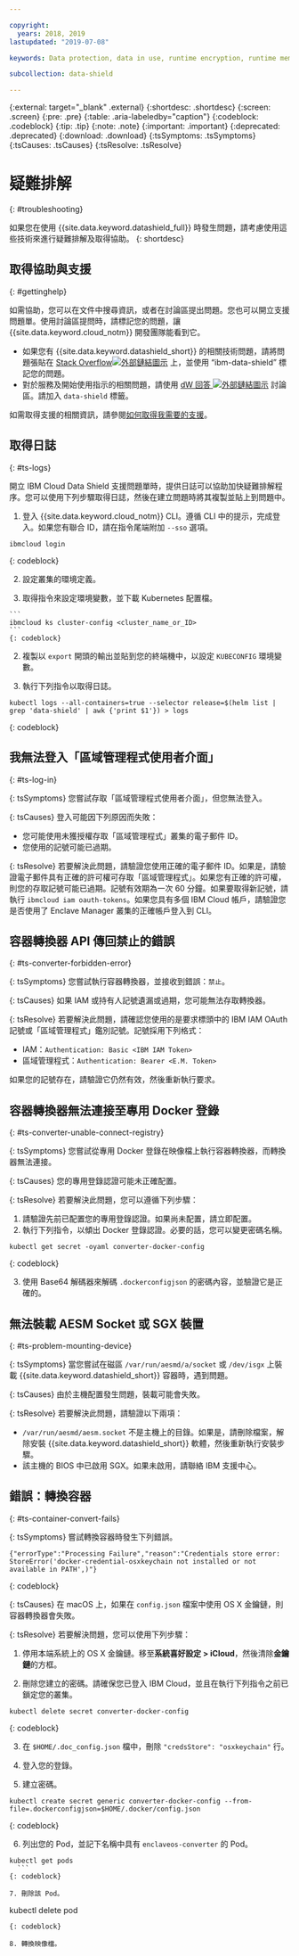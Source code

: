```yaml
---

copyright:
  years: 2018, 2019
lastupdated: "2019-07-08"

keywords: Data protection, data in use, runtime encryption, runtime memory encryption, encrypted memory, Intel SGX, software guard extensions, Fortanix runtime encryption

subcollection: data-shield

---
```


{:external: target="_blank" .external}
{:shortdesc: .shortdesc}
{:screen: .screen}
{:pre: .pre}
{:table: .aria-labeledby="caption"}
{:codeblock: .codeblock}
{:tip: .tip}
{:note: .note}
{:important: .important}
{:deprecated: .deprecated}
{:download: .download}
{:tsSymptoms: .tsSymptoms}
{:tsCauses: .tsCauses}
{:tsResolve: .tsResolve}

# 疑難排解
{: #troubleshooting}

如果您在使用 {{site.data.keyword.datashield_full}} 時發生問題，請考慮使用這些技術來進行疑難排解及取得協助。
{: shortdesc}

## 取得協助與支援
{: #gettinghelp}

如需協助，您可以在文件中搜尋資訊，或者在討論區提出問題。您也可以開立支援問題單。使用討論區提問時，請標記您的問題，讓 {{site.data.keyword.cloud_notm}} 開發團隊能看到它。
  * 如果您有 {{site.data.keyword.datashield_short}} 的相關技術問題，請將問題張貼在 <a href="https://stackoverflow.com" target="_blank">Stack Overflow<img src="../../icons/launch-glyph.svg" alt="外部鏈結圖示"></a> 上，並使用 “ibm-data-shield” 標記您的問題。
  * 對於服務及開始使用指示的相關問題，請使用 <a href="https://developer.ibm.com/" target="_blank">dW 回答 <img src="../../icons/launch-glyph.svg" alt="外部鏈結圖示"></a> 討論區。請加入 `data-shield` 標籤。

如需取得支援的相關資訊，請參閱[如何取得我需要的支援](/docs/get-support?topic=get-support-getting-customer-support)。


## 取得日誌
{: #ts-logs}

開立 IBM Cloud Data Shield 支援問題單時，提供日誌可以協助加快疑難排解程序。您可以使用下列步驟取得日誌，然後在建立問題時將其複製並貼上到問題中。

1. 登入 {{site.data.keyword.cloud_notm}} CLI。遵循 CLI 中的提示，完成登入。如果您有聯合 ID，請在指令尾端附加 `--sso` 選項。

  ```
  ibmcloud login
  ```
  {: codeblock}

2. 設定叢集的環境定義。

  1. 取得指令來設定環境變數，並下載 Kubernetes 配置檔。

    ```
    ibmcloud ks cluster-config <cluster_name_or_ID>
    ```
    {: codeblock}

  2. 複製以 `export` 開頭的輸出並貼到您的終端機中，以設定 `KUBECONFIG` 環境變數。

3. 執行下列指令以取得日誌。

  ```
  kubectl logs --all-containers=true --selector release=$(helm list | grep 'data-shield' | awk {'print $1'}) > logs
  ```
  {: codeblock}


## 我無法登入「區域管理程式使用者介面」
{: #ts-log-in}

{: tsSymptoms}
您嘗試存取「區域管理程式使用者介面」，但您無法登入。

{: tsCauses}
登入可能因下列原因而失敗：

* 您可能使用未獲授權存取「區域管理程式」叢集的電子郵件 ID。
* 您使用的記號可能已過期。

{: tsResolve}
若要解決此問題，請驗證您使用正確的電子郵件 ID。如果是，請驗證電子郵件具有正確的許可權可存取「區域管理程式」。如果您有正確的許可權，則您的存取記號可能已過期。記號有效期為一次 60 分鐘。如果要取得新記號，請執行 `ibmcloud iam oauth-tokens`。如果您具有多個 IBM Cloud 帳戶，請驗證您是否使用了 Enclave Manager 叢集的正確帳戶登入到 CLI。


## 容器轉換器 API 傳回禁止的錯誤
{: #ts-converter-forbidden-error}

{: tsSymptoms}
您嘗試執行容器轉換器，並接收到錯誤：`禁止`。

{: tsCauses}
如果 IAM 或持有人記號遺漏或過期，您可能無法存取轉換器。

{: tsResolve}
若要解決此問題，請確認您使用的是要求標頭中的 IBM IAM OAuth 記號或「區域管理程式」鑑別記號。記號採用下列格式：

* IAM：`Authentication: Basic <IBM IAM Token>`
* 區域管理程式：`Authentication: Bearer <E.M. Token>`

如果您的記號存在，請驗證它仍然有效，然後重新執行要求。


## 容器轉換器無法連接至專用 Docker 登錄
{: #ts-converter-unable-connect-registry}

{: tsSymptoms}
您嘗試從專用 Docker 登錄在映像檔上執行容器轉換器，而轉換器無法連接。

{: tsCauses}
您的專用登錄認證可能未正確配置。 

{: tsResolve}
若要解決此問題，您可以遵循下列步驟：

1. 請驗證先前已配置您的專用登錄認證。如果尚未配置，請立即配置。
2. 執行下列指令，以傾出 Docker 登錄認證。必要的話，您可以變更密碼名稱。

  ```
  kubectl get secret -oyaml converter-docker-config
  ```
  {: codeblock}

3. 使用 Base64 解碼器來解碼 `.dockerconfigjson` 的密碼內容，並驗證它是正確的。


## 無法裝載 AESM Socket 或 SGX 裝置
{: #ts-problem-mounting-device}

{: tsSymptoms}
當您嘗試在磁區 `/var/run/aesmd/a/socket` 或 `/dev/isgx` 上裝載 {{site.data.keyword.datashield_short}} 容器時，遇到問題。

{: tsCauses}
由於主機配置發生問題，裝載可能會失敗。

{: tsResolve}
若要解決此問題，請驗證以下兩項：

* `/var/run/aesmd/aesm.socket` 不是主機上的目錄。如果是，請刪除檔案，解除安裝 {{site.data.keyword.datashield_short}} 軟體，然後重新執行安裝步驟。 
* 該主機的 BIOS 中已啟用 SGX。如果未啟用，請聯絡 IBM 支援中心。


## 錯誤：轉換容器
{: #ts-container-convert-fails}

{: tsSymptoms}
嘗試轉換容器時發生下列錯誤。

```
{"errorType":"Processing Failure","reason":"Credentials store error: StoreError('docker-credential-osxkeychain not installed or not available in PATH',)"}
```
{: codeblock}

{: tsCauses}
在 macOS 上，如果在 `config.json` 檔案中使用 OS X 金鑰鏈，則容器轉換器會失敗。 

{: tsResolve}
若要解決問題，您可以使用下列步驟：

1. 停用本端系統上的 OS X 金鑰鏈。移至**系統喜好設定 > iCloud**，然後清除**金鑰鏈**的方框。

2. 刪除您建立的密碼。請確保您已登入 IBM Cloud，並且在執行下列指令之前已鎖定您的叢集。

  ```
  kubectl delete secret converter-docker-config
  ```
  {: codeblock}

3. 在 `$HOME/.doc_config.json` 檔中，刪除 `"credsStore": "osxkeychain"` 行。

4. 登入您的登錄。

5. 建立密碼。

  ```
  kubectl create secret generic converter-docker-config --from-file=.dockerconfigjson=$HOME/.docker/config.json
  ```
  {: codeblock}

6. 列出您的 Pod，並記下名稱中具有 `enclaveos-converter` 的 Pod。

  ```
kubectl get pods
    ```
  {: codeblock}

7. 刪除該 Pod。

  ```
  kubectl delete pod <pod name>
  ```
  {: codeblock}

8. 轉換映像檔。
